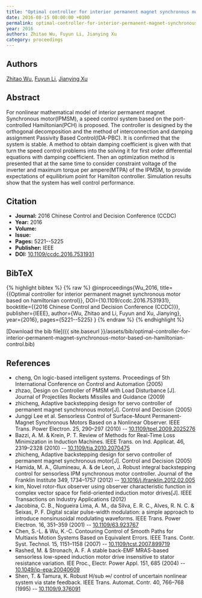 ```yaml
---
title: "Optimal controller for interior permanent magnet synchronous motor based on hamiltonian control"
date: 2016-08-15 00:00:00 +0100
permalink: optimal-controller-for-interior-permanent-magnet-synchronous-motor-based-on-hamiltonian-control
year: 2016
authors: Zhitao Wu, Fuyun Li, Jianying Xu
category: proceedings
---
```

 
## Authors
[Zhitao Wu](authors/zhitao-wu), [Fuyun Li](authors/fuyun-li), [Jianying Xu](authors/jianying-xu)
 
## Abstract
For nonlinear mathematical model of interior permanent magnet Synchronous motor(IPMSM), a speed control system based on the port-controlled Hamiltonian(PCH) is proposed. The controller is designed by the orthogonal decomposition and the method of interconnection and damping assignment Passivity Based Control(IDA-PBC). It is confirmed that the system is stable. A method to obtain damping coefficient is given with that turn the speed control problems into the solving it for first order differential equations with damping coefficient. Then an optimization method is presented that at the same time to consider constraint voltage of the inverter and maximum torque per ampere(MTPA) of the IPMSM, to provide expectations of equilibrium point for Hamilton controller. Simulation results show that the system has well control performance.
 
## Citation
- **Journal:** 2016 Chinese Control and Decision Conference (CCDC)
- **Year:** 2016
- **Volume:** 
- **Issue:** 
- **Pages:** 5221--5225
- **Publisher:** IEEE
- **DOI:** [10.1109/ccdc.2016.7531931](https://doi.org/10.1109/ccdc.2016.7531931)
 
## BibTeX
{% highlight bibtex %}
{% raw %}
@inproceedings{Wu_2016,
  title={{Optimal controller for interior permanent magnet synchronous motor based on hamiltonian control}},
  DOI={10.1109/ccdc.2016.7531931},
  booktitle={{2016 Chinese Control and Decision Conference (CCDC)}},
  publisher={IEEE},
  author={Wu, Zhitao and Li, Fuyun and Xu, Jianying},
  year={2016},
  pages={5221--5225}
}
{% endraw %}
{% endhighlight %}
 
[Download the bib file]({{ site.baseurl }}/assets/bib/optimal-controller-for-interior-permanent-magnet-synchronous-motor-based-on-hamiltonian-control.bib)
 
## References
- cheng, On logic-based intelligent systems. Proceedings of 5th International Conference on Control and Automation (2005)
- zhzao, Design on Controller of PMSM with Load Disturbance [J]. Journal of Projectiles Rockets Missiles and Guidance (2009)
- zhicheng, Adaptive backstepping design for servo controller of permanent magnet synchronous motor[J]. Control and Decision (2005)
- Junggi Lee et al. Sensorless Control of Surface-Mount Permanent-Magnet Synchronous Motors Based on a Nonlinear Observer. IEEE Trans. Power Electron. 25, 290–297 (2010) -- [10.1109/tpel.2009.2025276](https://doi.org/10.1109/tpel.2009.2025276)
- Bazzi, A. M. & Krein, P. T. Review of Methods for Real-Time Loss Minimization in Induction Machines. IEEE Trans. on Ind. Applicat. 46, 2319–2328 (2010) -- [10.1109/tia.2010.2070475](https://doi.org/10.1109/tia.2010.2070475)
- zhicheng, Adaptive backstepping design for servo controller of permanent magnet synchronous motor[J]. Control and Decision (2005)
- Hamida, M. A., Glumineau, A. & de Leon, J. Robust integral backstepping control for sensorless IPM synchronous motor controller. Journal of the Franklin Institute 349, 1734–1757 (2012) -- [10.1016/j.jfranklin.2012.02.005](https://doi.org/10.1016/j.jfranklin.2012.02.005)
- kim, Novel rotor-flux observer using observer characteristic function in complex vector space for field-oriented induction motor drives[J]. IEEE Transactions on Industry Applications (2012)
- Jacobina, C. B., Nogueira Lima, A. M., da Silva, E. R. C., Alves, R. N. C. & Seixas, P. F. Digital scalar pulse-width modulation: a simple approach to introduce nonsinusoidal modulating waveforms. IEEE Trans. Power Electron. 16, 351–359 (2001) -- [10.1109/63.923767](https://doi.org/10.1109/63.923767)
- Chen, S.-L. & Wu, K.-C. Contouring Control of Smooth Paths for Multiaxis Motion Systems Based on Equivalent Errors. IEEE Trans. Contr. Syst. Technol. 15, 1151–1158 (2007) -- [10.1109/tcst.2007.899719](https://doi.org/10.1109/tcst.2007.899719)
- Rashed, M. & Stronach, A. F. A stable back-EMF MRAS-based sensorless low-speed induction motor drive insensitive to stator resistance variation. IEE Proc., Electr. Power Appl. 151, 685 (2004) -- [10.1049/ip-epa:20040609](https://doi.org/10.1049/ip-epa:20040609)
- Shen, T. & Tamura, K. Robust H/sub ∞/ control of uncertain nonlinear system via state feedback. IEEE Trans. Automat. Contr. 40, 766–768 (1995) -- [10.1109/9.376091](https://doi.org/10.1109/9.376091)

